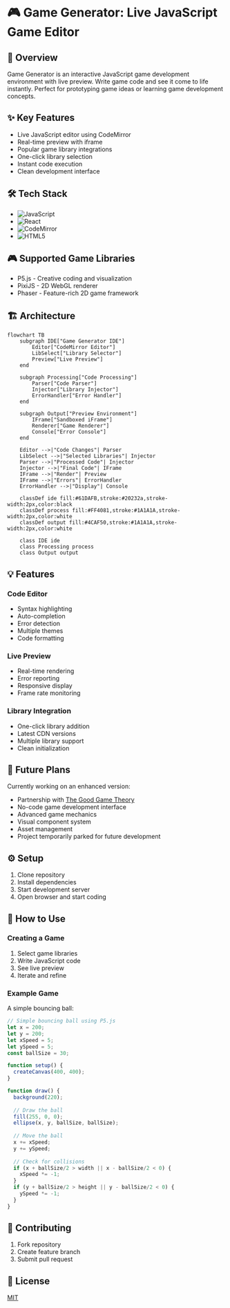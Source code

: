# 🎮 Game Generator: Live JavaScript Game Editor

## 🎯 Overview
Game Generator is an interactive JavaScript game development environment with live preview. Write game code and see it come to life instantly. Perfect for prototyping game ideas or learning game development concepts.

## ✨ Key Features
- Live JavaScript editor using CodeMirror
- Real-time preview with iframe
- Popular game library integrations
- One-click library selection
- Instant code execution
- Clean development interface

## 🛠️ Tech Stack
- ![JavaScript](https://img.shields.io/badge/javascript-%23323330.svg?style=for-the-badge&logo=javascript&logoColor=%23F7DF1E)
- ![React](https://img.shields.io/badge/react-%2320232a.svg?style=for-the-badge&logo=react&logoColor=%2361DAFB)
- ![CodeMirror](https://img.shields.io/badge/CodeMirror-D30707?style=for-the-badge&logo=CodeMirror&logoColor=white)
- ![HTML5](https://img.shields.io/badge/html5-%23E34F26.svg?style=for-the-badge&logo=html5&logoColor=white)

## 🎮 Supported Game Libraries
- P5.js - Creative coding and visualization
- PixiJS - 2D WebGL renderer
- Phaser - Feature-rich 2D game framework

## 🏗️ Architecture
``` mermaid
flowchart TB
    subgraph IDE["Game Generator IDE"]
        Editor["CodeMirror Editor"]
        LibSelect["Library Selector"]
        Preview["Live Preview"]
    end

    subgraph Processing["Code Processing"]
        Parser["Code Parser"]
        Injector["Library Injector"]
        ErrorHandler["Error Handler"]
    end

    subgraph Output["Preview Environment"]
        IFrame["Sandboxed iFrame"]
        Renderer["Game Renderer"]
        Console["Error Console"]
    end

    Editor -->|"Code Changes"| Parser
    LibSelect -->|"Selected Libraries"| Injector
    Parser -->|"Processed Code"| Injector
    Injector -->|"Final Code"| IFrame
    IFrame -->|"Render"| Preview
    IFrame -->|"Errors"| ErrorHandler
    ErrorHandler -->|"Display"| Console

    classDef ide fill:#61DAFB,stroke:#20232a,stroke-width:2px,color:black
    classDef process fill:#FF4081,stroke:#1A1A1A,stroke-width:2px,color:white
    classDef output fill:#4CAF50,stroke:#1A1A1A,stroke-width:2px,color:white

    class IDE ide
    class Processing process
    class Output output
```

## 💡 Features

### Code Editor
- Syntax highlighting
- Auto-completion
- Error detection
- Multiple themes
- Code formatting

### Live Preview
- Real-time rendering
- Error reporting
- Responsive display
- Frame rate monitoring

### Library Integration
- One-click library addition
- Latest CDN versions
- Multiple library support
- Clean initialization

## 🔄 Future Plans
Currently working on an enhanced version:
- Partnership with [The Good Game Theory](https://www.thegoodgametheory.com/)
- No-code game development interface
- Advanced game mechanics
- Visual component system
- Asset management
- Project temporarily parked for future development

## ⚙️ Setup
1. Clone repository
2. Install dependencies
3. Start development server
4. Open browser and start coding

## 📝 How to Use

### Creating a Game
1. Select game libraries
2. Write JavaScript code
3. See live preview
4. Iterate and refine

### Example Game
A simple bouncing ball:
```javascript
// Simple bouncing ball using P5.js
let x = 200;
let y = 200;
let xSpeed = 5;
let ySpeed = 5;
const ballSize = 30;

function setup() {
  createCanvas(400, 400);
}

function draw() {
  background(220);
  
  // Draw the ball
  fill(255, 0, 0);
  ellipse(x, y, ballSize, ballSize);
  
  // Move the ball
  x += xSpeed;
  y += ySpeed;
  
  // Check for collisions
  if (x + ballSize/2 > width || x - ballSize/2 < 0) {
    xSpeed *= -1;
  }
  if (y + ballSize/2 > height || y - ballSize/2 < 0) {
    ySpeed *= -1;
  }
}
```

## 🤝 Contributing
1. Fork repository
2. Create feature branch
3. Submit pull request

## 📜 License
[MIT](LICENSE)
